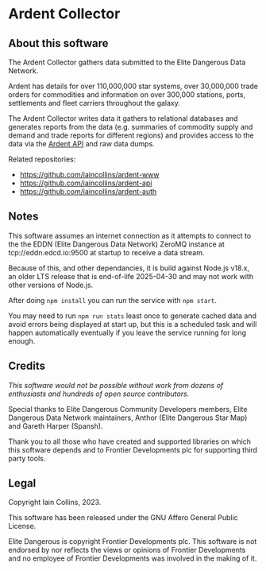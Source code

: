 # Ardent Collector

## About this software

The Ardent Collector gathers data submitted to the Elite Dangerous Data Network.

Ardent has details for over 110,000,000 star systems, over 30,000,000 trade 
orders for commodities and information on over 300,000 stations, ports, 
settlements and fleet carriers throughout the galaxy.

The Ardent Collector writes data it gathers to relational databases and 
generates reports from the data (e.g. summaries of commodity supply and demand 
and trade reports for different regions) and provides access to the data via 
the [Ardent API](https://github.com/iaincollins/ardent-api) and raw data dumps.

Related repositories:

* https://github.com/iaincollins/ardent-www
* https://github.com/iaincollins/ardent-api
* https://github.com/iaincollins/ardent-auth

## Notes

This software assumes an internet connection as it attempts to connect to the 
the EDDN (Elite Dangerous Data Network) ZeroMQ instance at 
tcp://eddn.edcd.io:9500 at startup to receive a data stream.

Because of this, and other dependancies, it is build against Node.js v18.x,
an older LTS release that is end-of-life 2025-04-30 and may not work with 
other versions of Node.js.

After doing `npm install` you can run the service with `npm start`.

You may need to run `npm run stats` least once to generate cached data and 
avoid errors being displayed at start up, but this is a scheduled task and
will happen automatically eventually if you leave the service running for 
long enough.

## Credits

_This software would not be possible without work from dozens of enthusiasts 
and hundreds of open source contributors._

Special thanks to Elite Dangerous Community Developers members, Elite 
Dangerous Data Network maintainers, Anthor (Elite Dangerous Star Map) 
and Gareth Harper (Spansh).

Thank you to all those who have created and supported libraries on which this 
software depends and to Frontier Developments plc for supporting third party 
tools.

## Legal

Copyright Iain Collins, 2023.

This software has been released under the GNU Affero General Public License.

Elite Dangerous is copyright Frontier Developments plc. This software is 
not endorsed by nor reflects the views or opinions of Frontier Developments and 
no employee of Frontier Developments was involved in the making of it.

